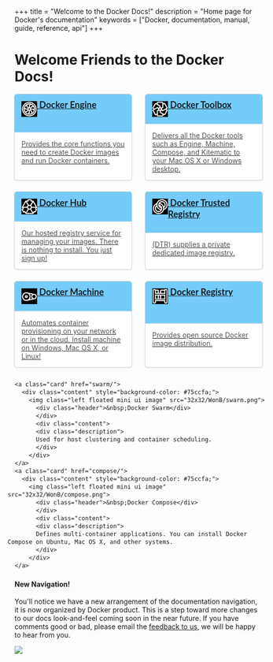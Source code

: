 +++
title = "Welcome to the Docker Docs!"
description = "Home page for Docker's documentation"
keywords = ["Docker, documentation, manual, guide, reference, api"]
+++

<style>
/*******************************
            Standard
*******************************/

/*--------------
      Card
---------------*/

.ui.cards > .card,
.ui.card {
  max-width: 100%;
  position: relative;
  display: -webkit-box;
  display: -webkit-flex;
  display: -ms-flexbox;
  display: flex;
  -webkit-box-orient: vertical;
  -webkit-box-direction: normal;
  -webkit-flex-direction: column;
  -ms-flex-direction: column;
  flex-direction: column;
  width: 290px;
  min-height: 0px;
  background: #ffffff;
  padding: 0em;
  border: none;
  border-radius: 0.28571429rem;
  box-shadow: 0px 1px 3px 0px #d4d4d5, 0px 0px 0px 1px #d4d4d5;
  -webkit-transition: box-shadow 0.1s ease, -webkit-transform 0.1s ease;
  transition: box-shadow 0.1s ease, transform 0.1s ease;
  z-index: '';
}

.ui.card {
  margin: 1em 0em;
}

.ui.cards > .card a,
.ui.card a {
  cursor: pointer;
}

.ui.card:first-child {
  margin-top: 0em;
}

.ui.card:last-child {
  margin-bottom: 0em;
}

/*--------------
      Cards
---------------*/

.ui.cards {
  display: -webkit-box;
  display: -webkit-flex;
  display: -ms-flexbox;
  display: flex;
  margin: -0.875em -0.5em;
  -webkit-flex-wrap: wrap;
  -ms-flex-wrap: wrap;
  flex-wrap: wrap;
}

.ui.cards > .card {
  display: -webkit-box;
  display: -webkit-flex;
  display: -ms-flexbox;
  display: flex;
  margin: 0.875em 0.5em;
  float: none;
}

/* Clearing */

.ui.cards:after,
.ui.card:after {
  display: block;
  content: ' ';
  height: 0px;
  clear: both;
  overflow: hidden;
  visibility: hidden;
}

/* Consecutive Card Groups Preserve Row Spacing */

.ui.cards ~ .ui.cards {
  margin-top: 0.875em;
}

/*--------------
  Rounded Edges
---------------*/

.ui.cards > .card > :first-child,
.ui.card > :first-child {
  border-radius: 0.28571429rem 0.28571429rem 0em 0em !important;
  border-top: none !important;
}

.ui.cards > .card > :last-child,
.ui.card > :last-child {
  border-radius: 0em 0em 0.28571429rem 0.28571429rem !important;
}

.ui.cards > .card > :only-child,
.ui.card > :only-child {
  border-radius: 0.28571429rem !important;
}

/*--------------
     Images
---------------*/

.ui.cards > .card > .image,
.ui.card > .image {
  position: relative;
  display: block;
  -webkit-box-flex: 0;
  -webkit-flex: 0 0 auto;
  -ms-flex: 0 0 auto;
  flex: 0 0 auto;
  padding: 0em;
  background: rgba(0, 0, 0, 0.05);
}

.ui.cards > .card > .image > img,
.ui.card > .image > img {
  display: block;
  width: 100%;
  height: auto;
  border-radius: inherit;
}

.ui.cards > .card > .image:not(.ui) > img,
.ui.card > .image:not(.ui) > img {
  border: none;
}

/*--------------
     Content
---------------*/

.ui.cards > .card > .content,
.ui.card > .content {
  -webkit-box-flex: 1;
  -webkit-flex-grow: 1;
  -ms-flex-positive: 1;
  flex-grow: 1;
  border: none;
  border-top: 1px solid rgba(34, 36, 38, 0.1);
  background: none;
  margin: 0em;
  padding: 1em 1em;
  box-shadow: none;
  font-size: 1em;
  border-radius: 0em;
}

.ui.cards > .card > .content:after,
.ui.card > .content:after {
  display: block;
  content: ' ';
  height: 0px;
  clear: both;
  overflow: hidden;
  visibility: hidden;
}

.ui.cards > .card > .content > .header,
.ui.card > .content > .header {
  display: block;
  margin: '';
  font-family: 'Lato', 'Helvetica Neue', Arial, Helvetica, sans-serif;
  color: rgba(0, 0, 0, 0.85);
}

/* Default Header Size */

.ui.cards > .card > .content > .header:not(.ui),
.ui.card > .content > .header:not(.ui) {
  font-weight: bold;
  font-size: 1.28571429em;
  margin-top: -0.21425em;
  line-height: 1.2857em;
}

.ui.cards > .card > .content > .meta + .description,
.ui.cards > .card > .content > .header + .description,
.ui.card > .content > .meta + .description,
.ui.card > .content > .header + .description {
  margin-top: 0.5em;
}

/*----------------
 Floated Content
-----------------*/

.ui.cards > .card [class*="left floated"],
.ui.card [class*="left floated"] {
  float: left;
}

.ui.cards > .card [class*="right floated"],
.ui.card [class*="right floated"] {
  float: right;
}

/*--------------
     Aligned
---------------*/

.ui.cards > .card [class*="left aligned"],
.ui.card [class*="left aligned"] {
  text-align: left;
}

.ui.cards > .card [class*="center aligned"],
.ui.card [class*="center aligned"] {
  text-align: center;
}

.ui.cards > .card [class*="right aligned"],
.ui.card [class*="right aligned"] {
  text-align: right;
}

/*--------------
  Content Image
---------------*/

.ui.cards > .card .content img,
.ui.card .content img {
  display: inline-block;
  vertical-align: middle;
  width: '';
}

.ui.cards > .card img.avatar,
.ui.cards > .card .avatar img,
.ui.card img.avatar,
.ui.card .avatar img {
  width: 2em;
  height: 2em;
  border-radius: 500rem;
}

/*--------------
   Description
---------------*/

.ui.cards > .card > .content > .description,
.ui.card > .content > .description {
  clear: both;
  color: rgba(0, 0, 0, 0.68);
}

/*--------------
    Paragraph
---------------*/

.ui.cards > .card > .content p,
.ui.card > .content p {
  margin: 0em 0em 0.5em;
}

.ui.cards > .card > .content p:last-child,
.ui.card > .content p:last-child {
  margin-bottom: 0em;
}

/*--------------
      Meta
---------------*/

.ui.cards > .card .meta,
.ui.card .meta {
  font-size: 1em;
  color: rgba(0, 0, 0, 0.4);
}

.ui.cards > .card .meta *,
.ui.card .meta * {
  margin-right: 0.3em;
}

.ui.cards > .card .meta :last-child,
.ui.card .meta :last-child {
  margin-right: 0em;
}

.ui.cards > .card .meta [class*="right floated"],
.ui.card .meta [class*="right floated"] {
  margin-right: 0em;
  margin-left: 0.3em;
}

/*--------------
      Links
---------------*/

/* Generic */

.ui.cards > .card > .content a:not(.ui),
.ui.card > .content a:not(.ui) {
  color: '';
  -webkit-transition: color 0.1s ease;
  transition: color 0.1s ease;
}

.ui.cards > .card > .content a:not(.ui):hover,
.ui.card > .content a:not(.ui):hover {
  color: '';
}

/* Header */

.ui.cards > .card > .content > a.header,
.ui.card > .content > a.header {
  color: rgba(0, 0, 0, 0.85);
}

.ui.cards > .card > .content > a.header:hover,
.ui.card > .content > a.header:hover {
  color: #1e70bf;
}

/* Meta */

.ui.cards > .card .meta > a:not(.ui),
.ui.card .meta > a:not(.ui) {
  color: rgba(0, 0, 0, 0.4);
}

.ui.cards > .card .meta > a:not(.ui):hover,
.ui.card .meta > a:not(.ui):hover {
  color: rgba(0, 0, 0, 0.87);
}

/*--------------
     Buttons
---------------*/

.ui.cards > .card > .buttons,
.ui.card > .buttons,
.ui.cards > .card > .button,
.ui.card > .button {
  margin: 0px -1px;
  width: calc(100% +  2px );
}

/*--------------
      Dimmer
---------------*/

.ui.cards > .card .dimmer,
.ui.card .dimmer {
  background-color: '';
  z-index: 10;
}

/*--------------
     Labels
---------------*/

/*-----Star----- */

/* Icon */

.ui.cards > .card > .content .star.icon,
.ui.card > .content .star.icon {
  cursor: pointer;
  opacity: 0.75;
  -webkit-transition: color 0.1s ease;
  transition: color 0.1s ease;
}

.ui.cards > .card > .content .star.icon:hover,
.ui.card > .content .star.icon:hover {
  opacity: 1;
  color: #ffb70a;
}

.ui.cards > .card > .content .active.star.icon,
.ui.card > .content .active.star.icon {
  color: #ffe623;
}

/*-----Like----- */

/* Icon */

.ui.cards > .card > .content .like.icon,
.ui.card > .content .like.icon {
  cursor: pointer;
  opacity: 0.75;
  -webkit-transition: color 0.1s ease;
  transition: color 0.1s ease;
}

.ui.cards > .card > .content .like.icon:hover,
.ui.card > .content .like.icon:hover {
  opacity: 1;
  color: #ff2733;
}

.ui.cards > .card > .content .active.like.icon,
.ui.card > .content .active.like.icon {
  color: #ff2733;
}

/*----------------
  Extra Content
-----------------*/

.ui.cards > .card > .extra,
.ui.card > .extra {
  max-width: 100%;
  min-height: 0em !important;
  -webkit-box-flex: 0;
  -webkit-flex-grow: 0;
  -ms-flex-positive: 0;
  flex-grow: 0;
  border-top: 1px solid rgba(0, 0, 0, 0.05) !important;
  position: static;
  background: none;
  width: auto;
  margin: 0em 0em;
  padding: 0.75em 1em;
  top: 0em;
  left: 0em;
  color: rgba(0, 0, 0, 0.4);
  box-shadow: none;
  -webkit-transition: color 0.1s ease;
  transition: color 0.1s ease;
}

.ui.cards > .card > .extra a:not(.ui),
.ui.card > .extra a:not(.ui) {
  color: rgba(0, 0, 0, 0.4);
}

.ui.cards > .card > .extra a:not(.ui):hover,
.ui.card > .extra a:not(.ui):hover {
  color: #1e70bf;
}

/*******************************
           Variations
*******************************/

/*-------------------
       Centered
--------------------*/

.ui.centered.cards {
  -webkit-box-pack: center;
  -webkit-justify-content: center;
  -ms-flex-pack: center;
  justify-content: center;
}

.ui.centered.card {
  margin-left: auto;
  margin-right: auto;
}

/*-------------------
        Fluid
--------------------*/

.ui.fluid.card {
  width: 100%;
  max-width: 9999px;
}

/*-------------------
        Link
--------------------*/

.ui.cards a.card,
.ui.link.cards .card,
a.ui.card,
.ui.link.card {
  -webkit-transform: none;
  -ms-transform: none;
  transform: none;
}

.ui.cards a.card:hover,
.ui.link.cards .card:hover,
a.ui.card:hover,
.ui.link.card:hover {
  cursor: pointer;
  z-index: 5;
  background: #ffffff;
  border: none;
  box-shadow: 0px 1px 3px 0px #bcbdbd, 0px 0px 0px 1px #d4d4d5;
  -webkit-transform: translateY(-3px);
  -ms-transform: translateY(-3px);
  transform: translateY(-3px);
}

/*-------------------
       Colors
--------------------*/

/* Red */

.ui.red.cards > .card,
.ui.cards > .red.card,
.ui.red.card {
  box-shadow: 0px 0px 0px 1px #d4d4d5, 0px 2px 0px 0px #db2828, 0px 1px 3px 0px #d4d4d5;
}

.ui.red.cards > .card:hover,
.ui.cards > .red.card:hover,
.ui.red.card:hover {
  box-shadow: 0px 0px 0px 1px #d4d4d5, 0px 2px 0px 0px #d01919, 0px 1px 3px 0px #bcbdbd;
}

/* Orange */

.ui.orange.cards > .card,
.ui.cards > .orange.card,
.ui.orange.card {
  box-shadow: 0px 0px 0px 1px #d4d4d5, 0px 2px 0px 0px #f2711c, 0px 1px 3px 0px #d4d4d5;
}

.ui.orange.cards > .card:hover,
.ui.cards > .orange.card:hover,
.ui.orange.card:hover {
  box-shadow: 0px 0px 0px 1px #d4d4d5, 0px 2px 0px 0px #f26202, 0px 1px 3px 0px #bcbdbd;
}

/* Yellow */

.ui.yellow.cards > .card,
.ui.cards > .yellow.card,
.ui.yellow.card {
  box-shadow: 0px 0px 0px 1px #d4d4d5, 0px 2px 0px 0px #fbbd08, 0px 1px 3px 0px #d4d4d5;
}

.ui.yellow.cards > .card:hover,
.ui.cards > .yellow.card:hover,
.ui.yellow.card:hover {
  box-shadow: 0px 0px 0px 1px #d4d4d5, 0px 2px 0px 0px #eaae00, 0px 1px 3px 0px #bcbdbd;
}

/* Olive */

.ui.olive.cards > .card,
.ui.cards > .olive.card,
.ui.olive.card {
  box-shadow: 0px 0px 0px 1px #d4d4d5, 0px 2px 0px 0px #b5cc18, 0px 1px 3px 0px #d4d4d5;
}

.ui.olive.cards > .card:hover,
.ui.cards > .olive.card:hover,
.ui.olive.card:hover {
  box-shadow: 0px 0px 0px 1px #d4d4d5, 0px 2px 0px 0px #a7bd0d, 0px 1px 3px 0px #bcbdbd;
}

/* Green */

.ui.green.cards > .card,
.ui.cards > .green.card,
.ui.green.card {
  box-shadow: 0px 0px 0px 1px #d4d4d5, 0px 2px 0px 0px #21ba45, 0px 1px 3px 0px #d4d4d5;
}

.ui.green.cards > .card:hover,
.ui.cards > .green.card:hover,
.ui.green.card:hover {
  box-shadow: 0px 0px 0px 1px #d4d4d5, 0px 2px 0px 0px #16ab39, 0px 1px 3px 0px #bcbdbd;
}

/* Teal */

.ui.teal.cards > .card,
.ui.cards > .teal.card,
.ui.teal.card {
  box-shadow: 0px 0px 0px 1px #d4d4d5, 0px 2px 0px 0px #00b5ad, 0px 1px 3px 0px #d4d4d5;
}

.ui.teal.cards > .card:hover,
.ui.cards > .teal.card:hover,
.ui.teal.card:hover {
  box-shadow: 0px 0px 0px 1px #d4d4d5, 0px 2px 0px 0px #009c95, 0px 1px 3px 0px #bcbdbd;
}

/* Blue */

.ui.blue.cards > .card,
.ui.cards > .blue.card,
.ui.blue.card {
  box-shadow: 0px 0px 0px 1px #d4d4d5, 0px 2px 0px 0px #2185d0, 0px 1px 3px 0px #d4d4d5;
}

.ui.blue.cards > .card:hover,
.ui.cards > .blue.card:hover,
.ui.blue.card:hover {
  box-shadow: 0px 0px 0px 1px #d4d4d5, 0px 2px 0px 0px #1678c2, 0px 1px 3px 0px #bcbdbd;
}

/* Violet */

.ui.violet.cards > .card,
.ui.cards > .violet.card,
.ui.violet.card {
  box-shadow: 0px 0px 0px 1px #d4d4d5, 0px 2px 0px 0px #6435c9, 0px 1px 3px 0px #d4d4d5;
}

.ui.violet.cards > .card:hover,
.ui.cards > .violet.card:hover,
.ui.violet.card:hover {
  box-shadow: 0px 0px 0px 1px #d4d4d5, 0px 2px 0px 0px #5829bb, 0px 1px 3px 0px #bcbdbd;
}

/* Purple */

.ui.purple.cards > .card,
.ui.cards > .purple.card,
.ui.purple.card {
  box-shadow: 0px 0px 0px 1px #d4d4d5, 0px 2px 0px 0px #a333c8, 0px 1px 3px 0px #d4d4d5;
}

.ui.purple.cards > .card:hover,
.ui.cards > .purple.card:hover,
.ui.purple.card:hover {
  box-shadow: 0px 0px 0px 1px #d4d4d5, 0px 2px 0px 0px #9627ba, 0px 1px 3px 0px #bcbdbd;
}

/* Pink */

.ui.pink.cards > .card,
.ui.cards > .pink.card,
.ui.pink.card {
  box-shadow: 0px 0px 0px 1px #d4d4d5, 0px 2px 0px 0px #e03997, 0px 1px 3px 0px #d4d4d5;
}

.ui.pink.cards > .card:hover,
.ui.cards > .pink.card:hover,
.ui.pink.card:hover {
  box-shadow: 0px 0px 0px 1px #d4d4d5, 0px 2px 0px 0px #e61a8d, 0px 1px 3px 0px #bcbdbd;
}

/* Brown */

.ui.brown.cards > .card,
.ui.cards > .brown.card,
.ui.brown.card {
  box-shadow: 0px 0px 0px 1px #d4d4d5, 0px 2px 0px 0px #a5673f, 0px 1px 3px 0px #d4d4d5;
}

.ui.brown.cards > .card:hover,
.ui.cards > .brown.card:hover,
.ui.brown.card:hover {
  box-shadow: 0px 0px 0px 1px #d4d4d5, 0px 2px 0px 0px #975b33, 0px 1px 3px 0px #bcbdbd;
}

/* Grey */

.ui.grey.cards > .card,
.ui.cards > .grey.card,
.ui.grey.card {
  box-shadow: 0px 0px 0px 1px #d4d4d5, 0px 2px 0px 0px #767676, 0px 1px 3px 0px #d4d4d5;
}

.ui.grey.cards > .card:hover,
.ui.cards > .grey.card:hover,
.ui.grey.card:hover {
  box-shadow: 0px 0px 0px 1px #d4d4d5, 0px 2px 0px 0px #838383, 0px 1px 3px 0px #bcbdbd;
}

/* Black */

.ui.black.cards > .card,
.ui.cards > .black.card,
.ui.black.card {
  box-shadow: 0px 0px 0px 1px #d4d4d5, 0px 2px 0px 0px #1b1c1d, 0px 1px 3px 0px #d4d4d5;
}

.ui.black.cards > .card:hover,
.ui.cards > .black.card:hover,
.ui.black.card:hover {
  box-shadow: 0px 0px 0px 1px #d4d4d5, 0px 2px 0px 0px #27292a, 0px 1px 3px 0px #bcbdbd;
}

/*--------------
   Card Count
---------------*/

.ui.one.cards {
  margin-left: 0em;
  margin-right: 0em;
}

.ui.one.cards > .card {
  width: 100%;
}

.ui.two.cards {
  margin-left: -1em;
  margin-right: -1em;
}

.ui.two.cards > .card {
  width: calc( 50%  -  2em );
  margin-left: 1em;
  margin-right: 1em;
}

.ui.three.cards {
  margin-left: -1em;
  margin-right: -1em;
}

.ui.three.cards > .card {
  width: calc( 33.33333333%  -  2em );
  margin-left: 1em;
  margin-right: 1em;
}

.ui.four.cards {
  margin-left: -0.75em;
  margin-right: -0.75em;
}

.ui.four.cards > .card {
  width: calc( 25%  -  1.5em );
  margin-left: 0.75em;
  margin-right: 0.75em;
}

.ui.five.cards {
  margin-left: -0.75em;
  margin-right: -0.75em;
}

.ui.five.cards > .card {
  width: calc( 20%  -  1.5em );
  margin-left: 0.75em;
  margin-right: 0.75em;
}

.ui.six.cards {
  margin-left: -0.75em;
  margin-right: -0.75em;
}

.ui.six.cards > .card {
  width: calc( 16.66666667%  -  1.5em );
  margin-left: 0.75em;
  margin-right: 0.75em;
}

.ui.seven.cards {
  margin-left: -0.5em;
  margin-right: -0.5em;
}

.ui.seven.cards > .card {
  width: calc( 14.28571429%  -  1em );
  margin-left: 0.5em;
  margin-right: 0.5em;
}

.ui.eight.cards {
  margin-left: -0.5em;
  margin-right: -0.5em;
}

.ui.eight.cards > .card {
  width: calc( 12.5%  -  1em );
  margin-left: 0.5em;
  margin-right: 0.5em;
  font-size: 11px;
}

.ui.nine.cards {
  margin-left: -0.5em;
  margin-right: -0.5em;
}

.ui.nine.cards > .card {
  width: calc( 11.11111111%  -  1em );
  margin-left: 0.5em;
  margin-right: 0.5em;
  font-size: 10px;
}

.ui.ten.cards {
  margin-left: -0.5em;
  margin-right: -0.5em;
}

.ui.ten.cards > .card {
  width: calc( 10%  -  1em );
  margin-left: 0.5em;
  margin-right: 0.5em;
}

/*-------------------
      Doubling
--------------------*/

/* Mobily Only */

@media only screen and (max-width: 767px) {
  .ui.two.doubling.cards {
    margin-left: 0em;
    margin-right: 0em;
  }

  .ui.two.doubling.cards .card {
    width: 100%;
    margin-left: 0em;
    margin-right: 0em;
  }

  .ui.three.doubling.cards {
    margin-left: -1em;
    margin-right: -1em;
  }

  .ui.three.doubling.cards .card {
    width: calc( 50%  -  2em );
    margin-left: 1em;
    margin-right: 1em;
  }

  .ui.four.doubling.cards {
    margin-left: -1em;
    margin-right: -1em;
  }

  .ui.four.doubling.cards .card {
    width: calc( 50%  -  2em );
    margin-left: 1em;
    margin-right: 1em;
  }

  .ui.five.doubling.cards {
    margin-left: -1em;
    margin-right: -1em;
  }

  .ui.five.doubling.cards .card {
    width: calc( 50%  -  2em );
    margin-left: 1em;
    margin-right: 1em;
  }

  .ui.six.doubling.cards {
    margin-left: -1em;
    margin-right: -1em;
  }

  .ui.six.doubling.cards .card {
    width: calc( 50%  -  2em );
    margin-left: 1em;
    margin-right: 1em;
  }

  .ui.seven.doubling.cards {
    margin-left: -1em;
    margin-right: -1em;
  }

  .ui.seven.doubling.cards .card {
    width: calc( 33.33333333%  -  2em );
    margin-left: 1em;
    margin-right: 1em;
  }

  .ui.eight.doubling.cards {
    margin-left: -1em;
    margin-right: -1em;
  }

  .ui.eight.doubling.cards .card {
    width: calc( 33.33333333%  -  2em );
    margin-left: 1em;
    margin-right: 1em;
  }

  .ui.nine.doubling.cards {
    margin-left: -1em;
    margin-right: -1em;
  }

  .ui.nine.doubling.cards .card {
    width: calc( 33.33333333%  -  2em );
    margin-left: 1em;
    margin-right: 1em;
  }

  .ui.ten.doubling.cards {
    margin-left: -1em;
    margin-right: -1em;
  }

  .ui.ten.doubling.cards .card {
    width: calc( 33.33333333%  -  2em );
    margin-left: 1em;
    margin-right: 1em;
  }
}

/* Tablet Only */

@media only screen and (min-width: 768px) and (max-width: 991px) {
  .ui.two.doubling.cards {
    margin-left: 0em;
    margin-right: 0em;
  }

  .ui.two.doubling.cards .card {
    width: 100%;
    margin-left: 0em;
    margin-right: 0em;
  }

  .ui.three.doubling.cards {
    margin-left: -1em;
    margin-right: -1em;
  }

  .ui.three.doubling.cards .card {
    width: calc( 50%  -  2em );
    margin-left: 1em;
    margin-right: 1em;
  }

  .ui.four.doubling.cards {
    margin-left: -1em;
    margin-right: -1em;
  }

  .ui.four.doubling.cards .card {
    width: calc( 50%  -  2em );
    margin-left: 1em;
    margin-right: 1em;
  }

  .ui.five.doubling.cards {
    margin-left: -1em;
    margin-right: -1em;
  }

  .ui.five.doubling.cards .card {
    width: calc( 33.33333333%  -  2em );
    margin-left: 1em;
    margin-right: 1em;
  }

  .ui.six.doubling.cards {
    margin-left: -1em;
    margin-right: -1em;
  }

  .ui.six.doubling.cards .card {
    width: calc( 33.33333333%  -  2em );
    margin-left: 1em;
    margin-right: 1em;
  }

  .ui.eight.doubling.cards {
    margin-left: -1em;
    margin-right: -1em;
  }

  .ui.eight.doubling.cards .card {
    width: calc( 33.33333333%  -  2em );
    margin-left: 1em;
    margin-right: 1em;
  }

  .ui.eight.doubling.cards {
    margin-left: -0.75em;
    margin-right: -0.75em;
  }

  .ui.eight.doubling.cards .card {
    width: calc( 25%  -  1.5em );
    margin-left: 0.75em;
    margin-right: 0.75em;
  }

  .ui.nine.doubling.cards {
    margin-left: -0.75em;
    margin-right: -0.75em;
  }

  .ui.nine.doubling.cards .card {
    width: calc( 25%  -  1.5em );
    margin-left: 0.75em;
    margin-right: 0.75em;
  }

  .ui.ten.doubling.cards {
    margin-left: -0.75em;
    margin-right: -0.75em;
  }

  .ui.ten.doubling.cards .card {
    width: calc( 20%  -  1.5em );
    margin-left: 0.75em;
    margin-right: 0.75em;
  }
}

/*-------------------
      Stackable
--------------------*/

@media only screen and (max-width: 767px) {
  .ui.stackable.cards {
    display: block !important;
  }

  .ui.stackable.cards .card:first-child {
    margin-top: 0em !important;
  }

  .ui.stackable.cards > .card {
    display: block !important;
    height: auto !important;
    margin: 1em 1em;
    padding: 0 !important;
    width: calc( 100%  -  2em ) !important;
  }
}

/*--------------
      Size
---------------*/

.ui.cards > .card {
  font-size: 1em;
}
</style>








# Welcome Friends to the Docker Docs!

<div class="ui two stackable cards">
  <a class="card" href="engine/">
    <div class="content" style="background-color: #75ccfa;">
      <img class="left floated mini image" src="32x32/WonB/engine.png">
      <div class="header">&nbsp;Docker Engine</div>
    </div>
    <div class="content">
        <div class="description"> Provides the core functions you need to create Docker images and run Docker containers.
        </div>
    </div>
  </a>
  <a class="card" href="toolbox/">
    <div class="content" style="background-color: #75ccfa;">
      <img class="left floated mini image" src="32x32/WonB/icons_32.png">
        <div class="header">&nbsp;Docker Toolbox</div>
        </div>
        <div class="content">
        <div class="description">
        Delivers all the Docker tools such as Engine, Machine, Compose, and Kitematic to your Mac OS X or Windows desktop.
        </div>
      </div>
  </a>

  <a class="card" href="docker-hub/overview/">
    <div class="content" style="background-color: #75ccfa;">
      <img class="left floated mini ui image" src="32x32/WonB/hub.png">
        <div class="header">&nbsp;Docker Hub</div>
        </div>
        <div class="content">
        <div class="description">
           Our hosted registry service for managing your images. There is nothing to install. You just sign up!
        </div>
      </div>
  </a>
  <a class="card" href="docker-trusted-registry/">
    <div class="content" style="background-color: #75ccfa;">
      <img class="left floated mini ui image" src="32x32/WonB/trust.png">
        <div class="header">&nbsp;Docker Trusted Registry</div>
        </div>
        <div class="content">
        <div class="description">
          (DTR) supplies a private dedicated image registry.
        </div>
      </div>
  </a>

  <a class="card" href="machine/">
    <div class="content" style="background-color: #75ccfa;">
      <img class="left floated mini ui image" src="32x32/WonB/machine.png">
        <div class="header">&nbsp;Docker Machine</div>
        </div>
        <div class="content">
        <div class="description">
        Automates container provisioning on your network or in
        the cloud. Install machine on Windows, Mac OS X, or Linux!
        </div>
      </div>
  </a>  
  <a class="card" href="registry/">
      <div class="content" style="background-color: #75ccfa;">
        <img class="left floated mini ui image" src="32x32/WonB/registry.png">
          <div class="header">&nbsp;Docker Registry</div>
          </div>
          <div class="content">
          <div class="description">
             Provides open source Docker image distribution.
          </div>
        </div>
    </a>

      <a class="card" href="swarm/">
        <div class="content" style="background-color: #75ccfa;">
          <img class="left floated mini ui image" src="32x32/WonB/swarm.png">
            <div class="header">&nbsp;Docker Swarm</div>
            </div>
            <div class="content">
            <div class="description">
            Used for host clustering and container scheduling.
            </div>
          </div>
      </a>
      <a class="card" href="compose/">
        <div class="content" style="background-color: #75ccfa;">
          <img class="left floated mini ui image" src="32x32/WonB/compose.png">
            <div class="header">&nbsp;Docker Compose</div>
            </div>
            <div class="content">
            <div class="description">
            Defines multi-container applications. You can install Docker Compose on Ubuntu, Mac OS X, and other systems.
            </div>
          </div>
      </a>
</div>



#### **New Navigation!**

You'll notice we have a new arrangement of the documentation navigation, it is
now organized by Docker product. This is a step toward more changes to our docs
look-and-feel coming soon in the near future. If you have comments good or bad,
please email the <a href="mailto:feedback@docker.com">feedback to us</a>, we
will be happy to hear from you.

![](https://docs.docker.com/images/docker-friends.png)
